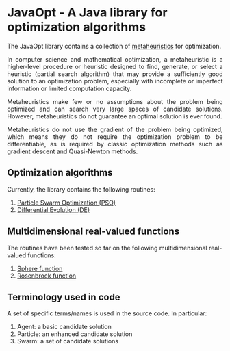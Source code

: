 # JavaOpt - A Java library for optimization algorithms

The JavaOpt library contains a collection of [metaheuristics](https://en.wikipedia.org/wiki/Metaheuristic) for optimization.

<div style="text-align: justify;">
	<p>
		In computer science and mathematical optimization, a metaheuristic is a higher-level procedure or heuristic designed to find, 		generate, or select a heuristic (partial search algorithm) that may provide a sufficiently good solution to an optimization 		problem, especially with incomplete or imperfect information or limited computation capacity.
	</p>
	<p>
		Metaheuristics make few or no assumptions about the problem being optimized and can search very large spaces of candidate 		solutions. However, metaheuristics do not guarantee an optimal solution is ever found.
	</p>
	<p>
		Metaheuristics do not use the gradient of the problem being optimized, which means they do not require the optimization 		problem to be differentiable, as is required by classic optimization methods such as gradient descent and Quasi-Newton methods.
	</p>
</div>

## Optimization algorithms

Currently, the library contains the following routines:

1. [Particle Swarm Optimization (PSO)](https://en.wikipedia.org/wiki/Particle_swarm_optimization)
2. [Differential Evolution (DE)](https://en.wikipedia.org/wiki/Differential_evolution)

## Multidimensional real-valued functions

The routines have been tested so far on the following multidimensional real-valued functions:

1. [Sphere function](https://www.sfu.ca/~ssurjano/spheref.html)
2. [Rosenbrock function](https://en.wikipedia.org/wiki/Rosenbrock_function)

## Terminology used in code

A set of specific terms/names is used in the source code. In particular:

1. Agent: a basic candidate solution
2. Particle: an enhanced candidate solution
3. Swarm: a set of candidate solutions